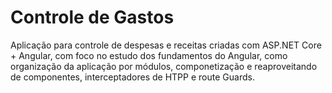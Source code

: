 # Controle de Gastos

Aplicação para controle de despesas e receitas criadas com ASP.NET Core + Angular, com foco no estudo dos fundamentos do Angular, como
organização da aplicação por módulos, componetização e reaproveitando de componentes, interceptadores de HTPP e route Guards.

